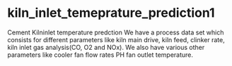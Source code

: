 # kiln_inlet_temeprature_prediction1
Cement Kilninlet temperature predction
We have a process data set which consists for different parameters like kiln main drive, kiln feed, clinker rate, kiln inlet gas analysis(CO, O2 and NOx). We also have various other parameters like cooler fan flow rates PH fan outlet temperature.
